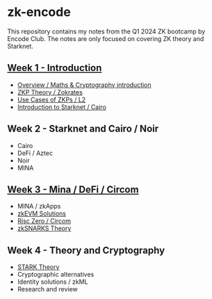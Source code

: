 # zk-encode

This repository contains my notes from the Q1 2024 ZK bootcamp by Encode Club. The notes are only focused on covering ZK theory and Starknet.

## [Week 1 - Introduction](./week-1/)
 - [Overview / Maths & Cryptography introduction](./week-1/lesson-1.md)
 - [ZKP Theory / Zokrates](./week-1/lesson-2.md)
 - [Use Cases of ZKPs / L2](./week-1/lesson-3.md)
 - [Introduction to Starknet / Cairo](./week-1/lesson-4.md)

## Week 2 - Starknet and Cairo / Noir
 - Cairo
 - DeFi / Aztec
 - Noir
 - MINA

## [Week 3 - Mina / DeFi / Circom](./week-3/)
 - MINA / zkApps
 - [zkEVM Solutions](./week-3/lesson-10.md)
 - [Risc Zero / Circom](./week-3/lesson-11.md)
 - [zkSNARKS Theory](./week-3/lesson-12.md)

## Week 4 - Theory and Cryptography
 - [STARK Theory](./week-4/lesson-13.md)
 - Cryptographic alternatives
 - Identity solutions / zkML
 - Research and review
